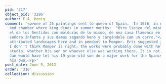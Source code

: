 ```yaml
---
pid: '317'
object_pid: '3286'
author: E.A. Honig
comment: '<p>one of 25 paintings sent to queen of Spain.  In 1636, in great room before
  bed chamber where king dines in summer months:  "Otro lienzo del mismo alto que
  el de los Sentidos con molduras de lo mismo, de una casa flamenca en que está la
  señora Infanta y sus damas segando heno y cargándole con un carro."</p><p>Diaz Padron
  attributed landscapes here and in pendant to Momper. Ertz suggested Jan the Younger.
  I don''t think Momper is right; the works were probably done with help from Jan''s
  studio, whether his son or whoever else was working there. It is not plausible that
  Jan would have let his 19-year-old son do a major work for the Spanish court on
  his own.</p>'
post_date: June 9, 2012
order: '316'
collection: discussion
---
```

